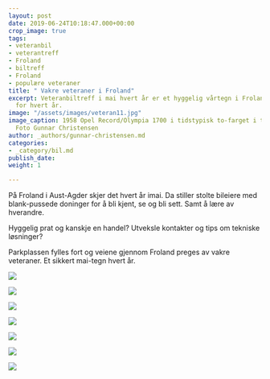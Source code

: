 ```yaml
---
layout: post
date: 2019-06-24T10:18:47.000+00:00
crop_image: true
tags:
- veteranbil
- veterantreff
- Froland
- biltreff
- Froland
- populære veteraner
title: " Vakre veteraner i Froland"
excerpt: Veteranbiltreff i mai hvert år er et hyggelig vårtegn i Froland som vokser
  for hvert år.
image: "/assets/images/veteran11.jpg"
image_caption: 1958 Opel Record/Olympia 1700 i tidstypisk to-farget i to flotte farger.
  Foto Gunnar Christensen
author: _authors/gunnar-christensen.md
categories:
- _category/bil.md
publish_date: 
weight: 1

---
```

På Froland i Aust-Agder skjer det hvert år imai. Da stiller stolte bileiere med blank-pussede doninger for å bli kjent, se og bli sett. Samt å lære av hverandre.

Hyggelig prat og kanskje en handel? Utveksle kontakter og tips om tekniske løsninger?

Parkplassen fylles fort og veiene gjennom Froland preges av vakre veteraner. Et sikkert mai-tegn hvert år.

![](http://www.helping.no/veteran14.jpg)

![](http://www.helping.no/veteran7.jpg)

![](http://www.helping.no/veteran12.jpg)

![](http://www.helping.no/veteran23.jpg)

![](http://www.helping.no/veteran17.jpg)

![](http://www.helping.no/veteran19.jpg)

![](http://www.helping.no/veteran18.jpg)